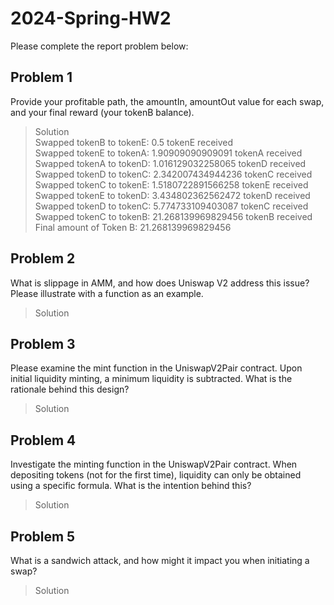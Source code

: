 # 2024-Spring-HW2

Please complete the report problem below:

## Problem 1
Provide your profitable path, the amountIn, amountOut value for each swap, and your final reward (your tokenB balance).   
> Solution   
Swapped tokenB to tokenE: 0.5 tokenE received   
Swapped tokenE to tokenA: 1.90909090909091 tokenA received   
Swapped tokenA to tokenD: 1.016129032258065 tokenD received   
Swapped tokenD to tokenC: 2.342007434944236 tokenC received   
Swapped tokenC to tokenE: 1.5180722891566258 tokenE received   
Swapped tokenE to tokenD: 3.434802362562472 tokenD received   
Swapped tokenD to tokenC: 5.774733109403087 tokenC received   
Swapped tokenC to tokenB: 21.268139969829456 tokenB received   
Final amount of Token B: 21.268139969829456   

## Problem 2
What is slippage in AMM, and how does Uniswap V2 address this issue? Please illustrate with a function as an example.

> Solution

## Problem 3
Please examine the mint function in the UniswapV2Pair contract. Upon initial liquidity minting, a minimum liquidity is subtracted. What is the rationale behind this design?

> Solution

## Problem 4
Investigate the minting function in the UniswapV2Pair contract. When depositing tokens (not for the first time), liquidity can only be obtained using a specific formula. What is the intention behind this?

> Solution

## Problem 5
What is a sandwich attack, and how might it impact you when initiating a swap?

> Solution

